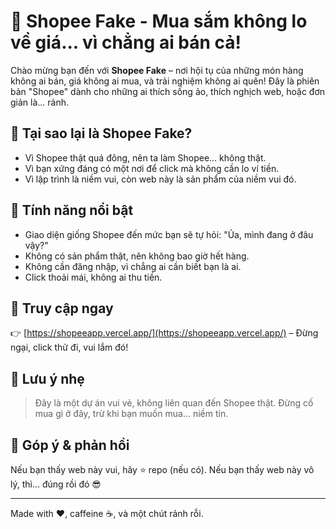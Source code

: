 # 🛒 Shopee Fake - Mua sắm không lo về giá... vì chẳng ai bán cả!

Chào mừng bạn đến với **Shopee Fake** – nơi hội tụ của những món hàng không ai bán, giá không ai mua, và trải nghiệm không ai quên! Đây là phiên bản "Shopee" dành cho những ai thích sống ảo, thích nghịch web, hoặc đơn giản là... rảnh.

## 🤡 Tại sao lại là Shopee Fake?

- Vì Shopee thật quá đông, nên ta làm Shopee... không thật.
- Vì bạn xứng đáng có một nơi để click mà không cần lo ví tiền.
- Vì lập trình là niềm vui, còn web này là sản phẩm của niềm vui đó.

## 🚀 Tính năng nổi bật

- Giao diện giống Shopee đến mức bạn sẽ tự hỏi: "Ủa, mình đang ở đâu vậy?"
- Không có sản phẩm thật, nên không bao giờ hết hàng.
- Không cần đăng nhập, vì chẳng ai cần biết bạn là ai.
- Click thoải mái, không ai thu tiền.

## 🔗 Truy cập ngay

👉 [https://shopeeapp.vercel.app/](https://shopeeapp.vercel.app/) – Đừng ngại, click thử đi, vui lắm đó!

## 🧠 Lưu ý nhẹ

> Đây là một dự án vui vẻ, không liên quan đến Shopee thật. Đừng cố mua gì ở đây, trừ khi bạn muốn mua... niềm tin.

## 💬 Góp ý & phản hồi

Nếu bạn thấy web này vui, hãy ⭐ repo (nếu có). Nếu bạn thấy web này vô lý, thì... đúng rồi đó 😎

---

Made with ❤️, caffeine ☕, và một chút rảnh rỗi.
